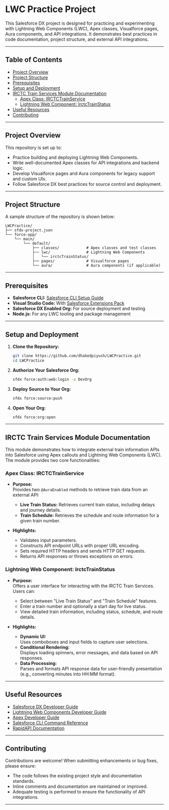 # LWC Practice Project

This Salesforce DX project is designed for practicing and experimenting with Lightning Web Components (LWC), Apex classes, Visualforce pages, Aura components, and API integrations. It demonstrates best practices in code documentation, project structure, and external API integrations.

---

## Table of Contents

- [Project Overview](#project-overview)
- [Project Structure](#project-structure)
- [Prerequisites](#prerequisites)
- [Setup and Deployment](#setup-and-deployment)
- [IRCTC Train Services Module Documentation](#irctc-train-services-module-documentation)
  - [Apex Class: IRCTCTrainService](#apex-class-irctctrainservice)
  - [Lightning Web Component: IrctcTrainStatus](#lightning-web-component-irctctrainstatus)
- [Useful Resources](#useful-resources)
- [Contributing](#contributing)

---

## Project Overview

This repository is set up to:
- Practice building and deploying Lightning Web Components.
- Write well-documented Apex classes for API integrations and backend logic.
- Develop Visualforce pages and Aura components for legacy support and custom UIs.
- Follow Salesforce DX best practices for source control and deployment.

---

## Project Structure

A sample structure of the repository is shown below:

```
LWCPractice/
├── sfdx-project.json
└── force-app/
    └── main/
        └── default/
            ├── classes/            # Apex classes and test classes
            ├── lwc/                # Lightning Web Components
            │   └── irctcTrainStatus/
            ├── pages/              # Visualforce pages
            └── aura/               # Aura components (if applicable)
```

---

## Prerequisites

- **Salesforce CLI:** [Salesforce CLI Setup Guide](https://developer.salesforce.com/docs/atlas.en-us.sfdx_setup.meta/sfdx_setup/sfdx_setup_intro.htm)
- **Visual Studio Code:** With [Salesforce Extensions Pack](https://developer.salesforce.com/tools/vscode/)
- **Salesforce DX Enabled Org:** For source deployment and testing
- **Node.js:** For any LWC tooling and package management

---

## Setup and Deployment

1. **Clone the Repository:**

   ```bash
   git clone https://github.com/dhakedpiyush/LWCPractice.git
   cd LWCPractice
   ```

2. **Authorize Your Salesforce Org:**

   ```bash
   sfdx force:auth:web:login -a DevOrg
   ```

3. **Deploy Source to Your Org:**

   ```bash
   sfdx force:source:push
   ```

4. **Open Your Org:**

   ```bash
   sfdx force:org:open
   ```

---

## IRCTC Train Services Module Documentation

This module demonstrates how to integrate external train information APIs into Salesforce using Apex callouts and Lightning Web Components (LWC). The module provides two core functionalities:

### Apex Class: IRCTCTrainService

- **Purpose:**  
  Provides two `@AuraEnabled` methods to retrieve train data from an external API:
  - **Live Train Status:** Retrieves current train status, including delays and journey details.
  - **Train Schedule:** Retrieves the schedule and route information for a given train number.

- **Highlights:**
  - Validates input parameters.
  - Constructs API endpoint URLs with proper URL encoding.
  - Sets required HTTP headers and sends HTTP GET requests.
  - Returns API responses or throws exceptions on errors.

### Lightning Web Component: IrctcTrainStatus

- **Purpose:**  
  Offers a user interface for interacting with the IRCTC Train Services. Users can:
  - Select between "Live Train Status" and "Train Schedule" features.
  - Enter a train number and optionally a start day for live status.
  - View detailed train information, including status, schedule, and route details.

- **Highlights:**
  - **Dynamic UI:**  
    Uses comboboxes and input fields to capture user selections.
  - **Conditional Rendering:**  
    Displays loading spinners, error messages, and data based on API responses.
  - **Data Processing:**  
    Parses and formats API response data for user-friendly presentation (e.g., converting minutes into HH:MM format).

---

## Useful Resources

- [Salesforce DX Developer Guide](https://developer.salesforce.com/docs/atlas.en-us.sfdx_dev.meta/sfdx_dev/sfdx_dev_intro.htm)
- [Lightning Web Components Developer Guide](https://developer.salesforce.com/docs/component-library/documentation/en/lwc)
- [Apex Developer Guide](https://developer.salesforce.com/docs/atlas.en-us.apexcode.meta/apexcode/)
- [Salesforce CLI Command Reference](https://developer.salesforce.com/docs/atlas.en-us.sfdx_cli_reference.meta/sfdx_cli_reference/cli_reference.htm)
- [RapidAPI Documentation](https://rapidapi.com/)

---

## Contributing

Contributions are welcome! When submitting enhancements or bug fixes, please ensure:
- The code follows the existing project style and documentation standards.
- Inline comments and documentation are maintained or improved.
- Adequate testing is performed to ensure the functionality of API integrations.

---

```